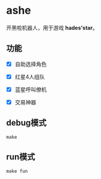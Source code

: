 # ashe
开黑啦机器人，用于游戏 **hades'star**。

## 功能
- [x] 自助选择角色
- [x] 红星4人组队
- [x] 蓝星呼叫僚机
- [x] 交易神器


## debug模式
```
make
```

## run模式
```
make fun
```